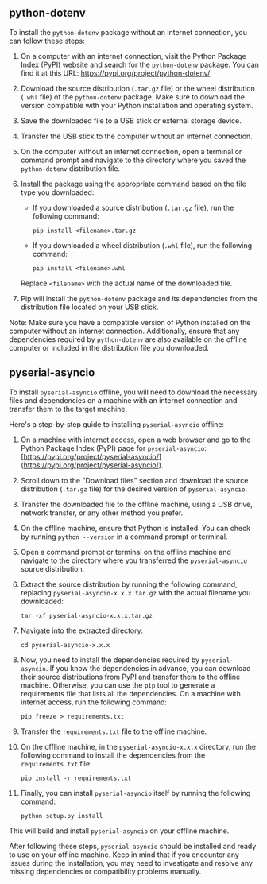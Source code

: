 

python-dotenv
-------------

To install the `python-dotenv` package without an internet connection, you can follow these steps:

1. On a computer with an internet connection, visit the Python Package Index (PyPI) website and search for the `python-dotenv` package. You can find it at this URL: https://pypi.org/project/python-dotenv/

2. Download the source distribution (`.tar.gz` file) or the wheel distribution (`.whl` file) of the `python-dotenv` package. Make sure to download the version compatible with your Python installation and operating system.

3. Save the downloaded file to a USB stick or external storage device.

4. Transfer the USB stick to the computer without an internet connection.

5. On the computer without an internet connection, open a terminal or command prompt and navigate to the directory where you saved the `python-dotenv` distribution file.

6. Install the package using the appropriate command based on the file type you downloaded:

   - If you downloaded a source distribution (`.tar.gz` file), run the following command:
     ```
     pip install <filename>.tar.gz
     ```

   - If you downloaded a wheel distribution (`.whl` file), run the following command:
     ```
     pip install <filename>.whl
     ```

   Replace `<filename>` with the actual name of the downloaded file.

7. Pip will install the `python-dotenv` package and its dependencies from the distribution file located on your USB stick.

Note: Make sure you have a compatible version of Python installed on the computer without an internet connection. Additionally, ensure that any dependencies required by `python-dotenv` are also available on the offline computer or included in the distribution file you downloaded.


pyserial-asyncio
----------------
To install `pyserial-asyncio` offline, you will need to download the necessary files and dependencies on a machine with an internet connection and transfer them to the target machine.

Here's a step-by-step guide to installing `pyserial-asyncio` offline:

1. On a machine with internet access, open a web browser and go to the Python Package Index (PyPI) page for `pyserial-asyncio`: [https://pypi.org/project/pyserial-asyncio/](https://pypi.org/project/pyserial-asyncio/).

2. Scroll down to the "Download files" section and download the source distribution (`.tar.gz` file) for the desired version of `pyserial-asyncio`.

3. Transfer the downloaded file to the offline machine, using a USB drive, network transfer, or any other method you prefer.

4. On the offline machine, ensure that Python is installed. You can check by running `python --version` in a command prompt or terminal.

5. Open a command prompt or terminal on the offline machine and navigate to the directory where you transferred the `pyserial-asyncio` source distribution.

6. Extract the source distribution by running the following command, replacing `pyserial-asyncio-x.x.x.tar.gz` with the actual filename you downloaded:

   ```shell
   tar -xf pyserial-asyncio-x.x.x.tar.gz
   ```

7. Navigate into the extracted directory:

   ```shell
   cd pyserial-asyncio-x.x.x
   ```

8. Now, you need to install the dependencies required by `pyserial-asyncio`. If you know the dependencies in advance, you can download their source distributions from PyPI and transfer them to the offline machine. Otherwise, you can use the `pip` tool to generate a requirements file that lists all the dependencies. On a machine with internet access, run the following command:

   ```shell
   pip freeze > requirements.txt
   ```

9. Transfer the `requirements.txt` file to the offline machine.

10. On the offline machine, in the `pyserial-asyncio-x.x.x` directory, run the following command to install the dependencies from the `requirements.txt` file:

    ```shell
    pip install -r requirements.txt
    ```

11. Finally, you can install `pyserial-asyncio` itself by running the following command:

    ```shell
    python setup.py install
    ```

   This will build and install `pyserial-asyncio` on your offline machine.

After following these steps, `pyserial-asyncio` should be installed and ready to use on your offline machine. Keep in mind that if you encounter any issues during the installation, you may need to investigate and resolve any missing dependencies or compatibility problems manually.
